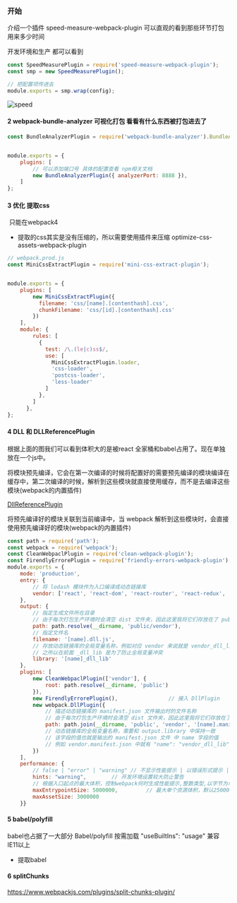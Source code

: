 ###  开始

介绍一个插件 speed-measure-webpack-plugin 可以直观的看到那些环节打包用来多少时间

开发环境和生产 都可以看到



```javascript
const SpeedMeasurePlugin = require('speed-measure-webpack-plugin');
const smp = new SpeedMeasurePlugin();

// 把配置项传进去
module.exports = smp.wrap(config);
```



 

![speed](/Users/syolmm/Desktop/speed.png)





#### 2 webpack-bundle-analyzer 可视化打包 看看有什么东西被打包进去了



```javascript
const BundleAnalyzerPlugin = require('webpack-bundle-analyzer').BundleAnalyzerPlugin;


module.exports = {
    plugins: [
        // 可以添加端口号 具体的配置查看 npm相关文档
        new BundleAnalyzerPlugin({ analyzerPort: 8888 }),
    ]
};
```





#### 3 优化 提取css



​	只能在webpack4 

* 提取的css其实是没有压缩的，所以需要使用插件来压缩 optimize-css-assets-webpack-plugin 



```javascript
// webpack.prod.js
const MiniCssExtractPlugin = require('mini-css-extract-plugin');


module.exports = {
    plugins: [
        new MiniCssExtractPlugin({
          filename: 'css/[name].[contenthash].css',
          chunkFilename: 'css/[id].[contenthash].css'
        })
    ],
    module: {
        rules: [
          {
            test: /\.(le|c)ss$/,
            use: [
              MiniCssExtractPlugin.loader,
              'css-loader',
              'postcss-loader',
              'less-loader'
            ]
          },
        ]
      },
};
```



#### 4 DLL 和 DLLReferencePlugin

根据上面的图我们可以看到体积大的是被react 全家桶和babel占用了。现在单独放在一个js中。

将模块预先编译，它会在第一次编译的时候将配置好的需要预先编译的模块编译在缓存中，第二次编译的时候，解析到这些模块就直接使用缓存，而不是去编译这些模块(webpack的内置插件)

[DllReferencePlugin](https://link.juejin.im/?target=https%3A%2F%2Fwebpack.docschina.org%2Fplugins%2Fdll-plugin%2F%23dllreferenceplugin)

将预先编译好的模块关联到当前编译中，当 webpack 解析到这些模块时，会直接使用预先编译好的模块(webpack的内置插件)



```javascript
const path = require('path');
const webpack = require('webpack');
const CleanWebpaclPlugin = require('clean-webpack-plugin');
const FirendlyErrorePlugin = require('friendly-errors-webpack-plugin');
module.exports = {
    mode: 'production',
    entry: {
        // 将 lodash 模块作为入口编译成动态链接库
        vendor: ['react', 'react-dom', 'react-router', 'react-redux', 'react-router-redux']
    },
    output: {
        // 指定生成文件所在目录
        // 由于每次打包生产环境时会清空 dist 文件夹，因此这里我将它们存放在了 public 文件夹下
        path: path.resolve(__dirname, 'public/vendor'),
        // 指定文件名
        filename: '[name].dll.js',
        // 存放动态链接库的全局变量名称，例如对应 vendor 来说就是 vendor_dll_lib        // 这个名称需要与 DllPlugin 插件中的 name 属性值对应起来
        // 之所以在前面 _dll_lib 是为了防止全局变量冲突
        library: '[name]_dll_lib'
    },
    plugins: [
        new CleanWebpaclPlugin(['vendor'], {
            root: path.resolve(__dirname, 'public')
        }),
        new FirendlyErrorePlugin(),                // 接入 DllPlugin
        new webpack.DllPlugin({
            // 描述动态链接库的 manifest.json 文件输出时的文件名称
            // 由于每次打包生产环境时会清空 dist 文件夹，因此这里我将它们存放在了 public 文件夹下
            path: path.join(__dirname, 'public', 'vendor', '[name].manifest.json'),
            // 动态链接库的全局变量名称，需要和 output.library 中保持一致
            // 该字段的值也就是输出的 manifest.json 文件 中 name 字段的值
            // 例如 vendor.manifest.json 中就有 "name": "vendor_dll_lib"            name: '[name]_dll_lib'
        })
    ],
    performance: {
        // false | "error" | "warning" // 不显示性能提示 | 以错误形式提示 | 以警告...
        hints: "warning",        // 开发环境设置较大防止警告
        // 根据入口起点的最大体积，控制webpack何时生成性能提示,整数类型,以字节为单位
        maxEntrypointSize: 5000000,         // 最大单个资源体积，默认250000 (bytes)
        maxAssetSize: 3000000
    }}
```





#### 5 babel/polyfill

babel也占据了一大部分 Babel/polyfill 按需加载  "useBuiltIns": "usage" 兼容IE11以上

* 提取babel

#### 6 splitChunks

https://www.webpackjs.com/plugins/split-chunks-plugin/

